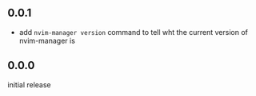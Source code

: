 ## 0.0.1

* add `nvim-manager version` command to tell wht the current version of nvim-manager is

## 0.0.0

initial release
